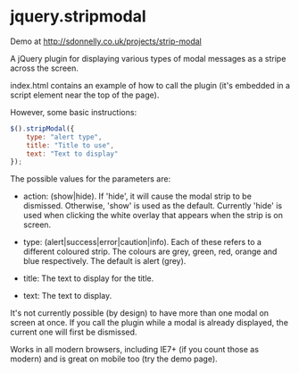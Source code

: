 jquery.stripmodal
=================

Demo at http://sdonnelly.co.uk/projects/strip-modal

A jQuery plugin for displaying various types of modal messages as a stripe across the screen.

index.html contains an example of how to call the plugin (it's embedded in a script element near the top of the page).

However, some basic instructions:

```javascript
$().stripModal({
	type: "alert type",
	title: "Title to use",
	text: "Text to display"
});
```

The possible values for the parameters are:

* action: (show|hide). If 'hide', it will cause the modal strip to be dismissed. Otherwise, 'show' is used as the default. Currently 'hide' is used when clicking the white overlay that appears when the strip is on screen.

* type: (alert|success|error|caution|info). Each of these refers to a different coloured strip. The colours are grey, green, red, orange and blue respectively. The default is alert (grey).

* title: The text to display for the title.

* text: The text to display.

It's not currently possible (by design) to have more than one modal on screen at once. If you call the plugin while a modal is already displayed, the current one will first be dismissed.

Works in all modern browsers, including IE7+ (if you count those as modern) and is great on mobile too (try the demo page).
